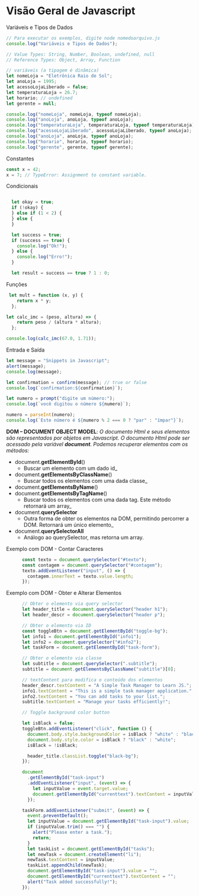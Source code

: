 # Visão Geral de Javascript

Variáveis e Tipos de Dados

```javascript
// Para executar os exemplos, digite node nomedoarquivo.js
console.log("Variáveis e Tipos de Dados");

// Value Types: String, Number, Boolean, undefined, null
// Reference Types: Object, Array, Function

// variáveis (a tipagem é dinâmica)
let nomeLoja = "Eletrônica Raio de Sol";
let anoLoja = 1995;
let acessoLojaLiberado = false;
let temperaturaLoja = 26.7;
let horario; // undefined
let gerente = null;

console.log("nomeLoja", nomeLoja, typeof nomeLoja);
console.log("anoLoja", anoLoja, typeof anoLoja);
console.log("temperaturaLoja", temperaturaLoja, typeof temperaturaLoja);
console.log("acessoLojaLiberado", acessoLojaLiberado, typeof anoLoja);
console.log("anoLoja", anoLoja, typeof anoLoja);
console.log("horario", horario, typeof horario);
console.log("gerente", gerente, typeof gerente);
```

Constantes
```javascript
const x = 42;
x = 7; // TypeError: Assignment to constant variable.
```

Condicionais
```javascript

  let okay = true;
  if (!okay) {
  } else if (1 < 2) {
  } else {
  }

  let success = true;
  if (success == true) {
    console.log("Ok!");
  } else {
    console.log("Erro!");
  }

  let result = success == true ? 1 : 0;
```

Funções
```javascript
 let mult = function (x, y) {
    return x * y;
  };

let calc_imc = (peso, altura) => {
    return peso / (altura * altura);
  };

console.log(calc_imc(67.0, 1.71));
```

Entrada e Saída

```javascript
let message = "Snippets in Javascript";
alert(message);
console.log(message);

let confirmation = confirm(message); // true or false
console.log(`confirmation:${confirmation}`);

let numero = prompt("digite um número:");
console.log(`você digitou o número ${numero}`);

numero = parseInt(numero);
console.log(`Este número é ${numero % 2 === 0 ? "par" : "ímpar"}`);
```

**DOM – DOCUMENT OBJECT MODEL**: _O documento Html e seus elementos são representados por objetos em Javascript. O documento Html pode ser acessado pela variável **document**. Podemos recuperar elementos com os métodos:_

- document.**getElementById**()
  - Buscar um elemento com um dado id\_
- document.**getElementsByClassName**()
  - Buscar todos os elementos com uma dada classe\_
- document.**getElementsByName**()
- document.**getElementsByTagName**()
  - Buscar todos os elementos com uma dada tag. Este método retornará um array\_
- document.**querySelector**
  - Outra forma de obter os elementos na DOM, permitindo percorrer a DOM. Retornará um único elemento\_
- document.**querySelectorAll**
  - Análogo ao querySelector, mas retorna um array.

Exemplo com DOM - Contar Caracteres
```javascript
      const texto = document.querySelector("#texto");
      const contagem = document.querySelector("#contagem");
      texto.addEventListener("input", () => {
        contagem.innerText = texto.value.length;
      });
```


Exemplo com DOM - Obter e Alterar Elementos
```javascript
      // Obter o elemento via query selector
      let header_title = document.querySelector("header h1");
      let header_descr = document.querySelector("header p");

      // Obter o elemento via ID
      const toggleBtn = document.getElementById("toggle-bg");
      let info1 = document.getElementById("info1");
      let info2 = document.querySelector("#info2");
      let taskForm = document.getElementById("task-form");

      // Obter o elemento via classe
      let subtitle = document.querySelector(".subtitle");
      subtitle = document.getElementsByClassName("subtitle")[0];

      // textContent para modifica o conteúdo dos elementos
      header_descr.textContent = "A Simple Task Manager to Learn JS.";
      info1.textContent = "This is a simple task manager application.";
      info2.textContent = "You can add tasks to your list.";
      subtitle.textContent = "Manage your tasks efficiently!";

      // Toggle background color button

      let isBlack = false;
      toggleBtn.addEventListener("click", function () {
        document.body.style.backgroundColor = isBlack ? "white" : "black";
        document.body.style.color = isBlack ? "black" : "white";
        isBlack = !isBlack;

        header_title.classList.toggle("black-bg");
      });

      document
        .getElementById("task-input")
        .addEventListener("input", (event) => {
          let inputValue = event.target.value;
          document.getElementById("currenttext").textContent = inputValue;
        });

      taskForm.addEventListener("submit", (event) => {
        event.preventDefault();
        let inputValue = document.getElementById("task-input").value;
        if (inputValue.trim() === "") {
          alert("Please enter a task.");
          return;
        }
        let taskList = document.getElementById("tasks");
        let newTask = document.createElement("li");
        newTask.textContent = inputValue;
        taskList.appendChild(newTask);
        document.getElementById("task-input").value = "";
        document.getElementById("currenttext").textContent = "";
        alert("Task added successfully!");
      });
```




